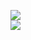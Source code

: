 [![](https://img.shields.io/badge/Made%20With-Github%20Spray-lightgrey.svg?style=for-the-badge&logo=github)](https://github.com/Annihil/github-spray#24860)  
[![](https://i.imgur.com/2DrTn0Z.gif)](https://github.com/Annihil/github-spray)